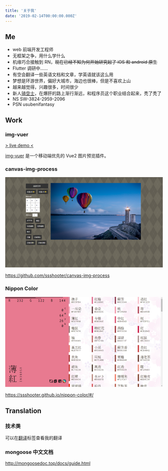 ```yaml
---
title: '关于我'
date: '2019-02-14T00:00:00.000Z'
---
```


## Me

- web 前端开发工程师
- 无框架之争，用什么学什么
- 机缘巧合接触到 RN，~~现在已经不知为何开始研究起了 iOS 和 android 原生~~
- Flutter 调研中……
- 有空会翻译一些英语文档和文章，学英语就该这么用
- 梦想是环游世界，偏好大城市，海边也很棒，但是不喜欢上山
- 越来越觉得，兴趣很多，时间很少
- 新人[骑空士](http://game.granbluefantasy.jp/)，在爆肝的路上渐行渐远，和程序员这个职业结合起来，秃了秃了
- NS SW-3824-2959-2096
- PSN usubenifantasy

## Work

### img-vuer

[> live demo <](https://ssshooter.github.io/img-vuer/index.html)

[img-vuer](https://github.com/ssshooter/img-vuer) 是一个移动端优先的 Vue2 图片预览插件。

### canvas-img-process

![canvas-img-process](canvas-img-process.png)

https://github.com/ssshooter/canvas-img-process

### Nippon Color

![nippon color](nippon-color.png)

https://ssshooter.github.io/nippon-color/#/

## Translation

### 技术类

可以在[翻译](/tag/翻译/)标签查看我的翻译

### mongoose 中文文档

http://mongoosedoc.top/docs/guide.html
